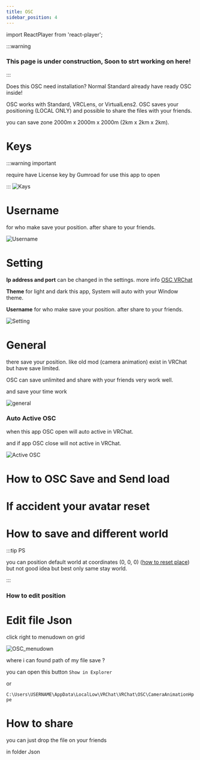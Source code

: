```yaml
---
title: OSC
sidebar_position: 4
---
```


import ReactPlayer from 'react-player';

:::warning

### This page is under construction, Soon to strt working on here!

:::

Does this OSC need installation? Normal Standard already have ready OSC inside!

OSC works with Standard, VRCLens, or VirtualLens2. OSC saves your positioning (LOCAL ONLY) and possible to share the files with your friends.

you can save zone 2000m x 2000m x 2000m (2km x 2km x 2km).
# Keys

:::warning important 

require have License key by Gumroad for use this app to open

:::
![Kays](@site/static/img/OSC_Keys.png)

# Username
for who make save your position. after share to your friends.

![Username](@site/static/img/OSC_username.png)

# Setting

**Ip address and port** can be changed in the settings. more info [OSC VRChat](https://docs.vrchat.com/docs/osc-overview) 

**Theme** for light and dark this app, System will auto with your Window theme.

**Username** for who make save your position. after share to your friends.

![Setting](@site/static/img/OSC_Setting.png)

# General

there save your position. like old mod (camera animation) exist in VRChat but have save limited.

OSC can save unlimited and share with your friends very work well.

and save your time work


![general](@site/static/img/OSC_general.png)

### Auto Active OSC
when this app OSC open will auto active in VRChat.

and if app OSC close will not active in VRChat.

![Active OSC](@site/static/img/Auto_Active_OSC.webp)

# How to OSC Save and Send load
<ReactPlayer controls url='https://youtu.be/pmK_SbFjOe8'/>

# If accident your avatar reset
<ReactPlayer controls url='https://youtu.be/M3hC26WIvQc'/>

# How to save and different world

<ReactPlayer controls url='https://youtu.be/9_3FQPHxQD4'/>
:::tip PS 

you can position default world at coordinates (0, 0, 0)
([how to reset place](https://hppedeaf.github.io/Camera-Animation-Hppe-Docs/docs/How%20To%20Use/Standard#reset-place)) but not good idea but best only same stay world.

:::



### How to edit position
<ReactPlayer controls url='https://youtu.be/OqZ8RQ08-Lo'/>

# Edit file Json

click right to menudown on grid

![OSC_menudown](@site/static/img/OSC_menudown.png)

where i can found path of my file save ?

you can open this button `Show in Explorer`

or

`C:\Users\USERNAME\AppData\LocalLow\VRChat\VRChat\OSC\CameraAnimationHppe`

# How to share

you can just drop the file on your friends

in folder Json